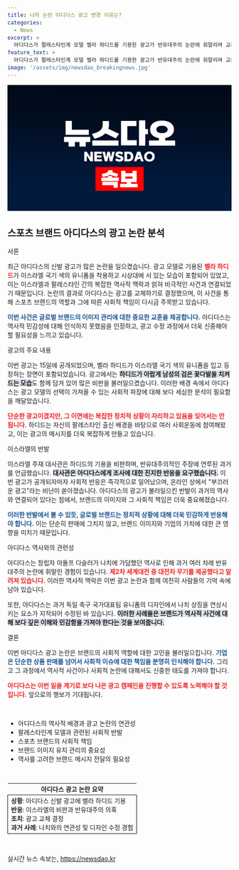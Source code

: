 ```yaml
---
title: 나치 논란 아디다스 광고 변경 이유는?
categories:
  - News
excerpt: >
  아디다스가 팔레스타인계 모델 벨라 하디드를 기용한 광고가 반유대주의 논란에 휘말리며 교체를 결정했다. 이 광고는 역사적 비극과의 연관성이 지적되어 이스라엘의 강한 반발을 샀다.
feature_text: >
  아디다스가 팔레스타인계 모델 벨라 하디드를 기용한 광고가 반유대주의 논란에 휘말리며 교체를 결정했다. 이 광고는 역사적 비극과의 연관성이 지적되어 이스라엘의 강한 반발을 샀다.
image: '/assets/img/newsdao_breakingnews.jpg'
---
```


<p><img src="/assets/img/newsdao_breakingnews.jpg" alt="cryptoinkorea 속보" /></p>

<h2 data-ke-size="size26">스포츠 브랜드 아디다스의 광고 논란 분석</h2>

<p>서론</p>

<p>최근 아디다스의 신발 광고가 많은 논란을 일으켰습니다. 광고 모델로 기용된 <b><span style="color: #ee2323;">벨라 하디드</span></b>가 이스라엘 국기 색의 유니폼을 착용하고 시상대에 서 있는 모습이 포함되어 있었고, 이는 이스라엘과 팔레스타인 간의 복잡한 역사적 맥락과 얽혀 비극적인 사건과 연결되었기 때문입니다. 논란의 결과로 아디다스는 광고를 교체하기로 결정했으며, 이 사건을 통해 스포츠 브랜드의 역할과 그에 따른 사회적 책임이 다시금 주목받고 있습니다.</p>

<p><b><span style="color: #1a5490;">이번 사건은 글로벌 브랜드의 이미지 관리에 대한 중요한 교훈을 제공합니다.</span></b> 아디다스는 역사적 민감성에 대해 인식하지 못했음을 인정하고, 광고 수정 과정에서 더욱 신중해야 할 필요성을 느끼고 있습니다.</p>

<p>광고의 주요 내용</p>

<p>이번 광고는 15일에 공개되었으며, 벨라 하디드가 이스라엘 국기 색의 유니폼을 입고 등장하는 장면이 포함되었습니다. 광고에서는 <b><span style="background-color: #21538527;">하디드가 아랍계 남성의 검은 꽃다발을 치켜드는 모습</span></b>도 함께 담겨 있어 많은 비판을 불러일으켰습니다. 이러한 배경 속에서 아디다스는 광고 모델의 선택이 가져올 수 있는 사회적 파장에 대해 보다 세심한 분석이 필요함을 깨달았습니다.</p>

<p><b><span style="color: #ee2323;">단순한 광고이겠지만, 그 이면에는 복잡한 정치적 상황이 자리하고 있음을 잊어서는 안 됩니다.</span></b> 하디드는 자신의 팔레스타인 출신 배경을 바탕으로 여러 사회운동에 참여해왔고, 이는 광고의 메시지를 더욱 복잡하게 만들고 있습니다.</p>

<p>이스라엘의 반발</p>

<p>이스라엘 주재 대사관은 하디드의 기용을 비판하며, 반유대주의적인 주장에 연루된 과거를 언급했습니다. <b><span style="background-color: #21538527;">대사관은 아디다스에게 조사에 대한 진지한 반응을 요구했습니다.</span></b> 이번 광고가 공개되자마자 사회적 반응은 즉각적으로 일어났으며, 온라인 상에서 "부끄러운 광고"라는 비난이 쏟아졌습니다. 아디다스의 광고가 불러일으킨 반발이 과거의 역사와 연결되어 있다는 점에서, 브랜드의 이미지와 그 사회적 책임은 더욱 중요해졌습니다.</p>

<p><b><span style="color: #1a5490;">이러한 반발에서 볼 수 있듯, 글로벌 브랜드는 정치적 상황에 대해 더욱 민감하게 반응해야 합니다.</span></b> 이는 단순히 판매에 그치지 않고, 브랜드 이미지와 기업의 가치에 대한 큰 영향을 미치기 때문입니다.</p>

<p>아디다스 역사와의 관련성</p>

<p>아디다스는 창립자 아돌프 다슬러가 나치에 가담했던 역사로 인해 과거 여러 차례 반유대주의 논란에 휘말린 경험이 있습니다. <b><span style="color: #ee2323;">제2차 세계대전 중 대전차 무기를 제공했다고 알려져 있습니다.</span></b> 이러한 역사적 맥락은 이번 광고 논란과 함께 여전히 사람들의 기억 속에 남아 있습니다.</p>

<p>또한, 아디다스는 과거 독일 축구 국가대표팀 유니폼의 디자인에서 나치 상징을 연상시키는 요소가 지적되어 수정된 바 있습니다. <b><span style="background-color: #21538527;">이러한 사례들은 브랜드가 역사적 사건에 대해 보다 깊은 이해와 민감함을 가져야 한다는 것을 보여줍니다.</span></b></p>

<p>결론</p>

<p>이번 아디다스 광고 논란은 브랜드의 사회적 역할에 대한 고민을 불러일으킵니다. <b><span style="color: #1a5490;">기업은 단순한 상품 판매를 넘어서 사회적 이슈에 대한 책임을 분명히 인식해야 합니다.</span></b> 그리고 그 과정에서 역사적 사건이나 사회적 논란에 대해서도 신중한 태도를 가져야 합니다.</p>

<p><b><span style="color: #ee2323;">아디다스는 이번 일을 계기로 보다 나은 광고 캠페인을 진행할 수 있도록 노력해야 할 것입니다.</span></b> 앞으로의 행보가 기대됩니다.</p>

<p data-ke-size="size16">&nbsp;</p>

<ul>
    <li>아디다스의 역사적 배경과 광고 논란의 연관성</li>
    <li>팔레스타인계 모델과 관련된 사회적 반발</li>
    <li>스포츠 브랜드의 사회적 책임</li>
    <li>브랜드 이미지 유지 관리의 중요성</li>
    <li>역사를 고려한 브랜드 메시지 전달의 필요성</li>
</ul>

<p data-ke-size="size16">&nbsp;</p>

<table style="width: 100%; border-collapse: collapse;">
    <tr>
        <td style="text-align: center; height: 17px;"><b>아디다스 광고 논란 요약</b></td>
    </tr>
    <tr>
        <td style="border: 1px solid black; text-align: left; height: 42px;">
            <b>상황</b>: 아디다스 신발 광고에 벨라 하디드 기용<br>
            <b>반응</b>: 이스라엘의 비판과 반유대주의 의혹<br>
            <b>조치</b>: 광고 교체 결정<br>
            <b>과거 사례</b>: 나치와의 연관성 및 디자인 수정 경험
        </td>
    </tr>
</table>

<p data-ke-size="size16">&nbsp;</p>
실시간 뉴스 속보는, <a href="https://newsdao.kr" rel="dofollow">https://newsdao.kr</a>


